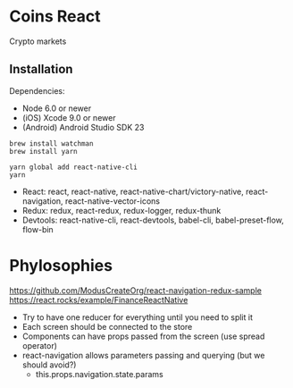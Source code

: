 # Coins React
Crypto markets

## Installation
Dependencies:
- Node 6.0 or newer
- (iOS) Xcode 9.0 or newer
- (Android) Android Studio SDK 23

````
brew install watchman
brew install yarn

yarn global add react-native-cli
yarn
````

- React: react, react-native, react-native-chart/victory-native, react-navigation, react-native-vector-icons
- Redux: redux, react-redux, redux-logger, redux-thunk
- Devtools: react-native-cli, react-devtools, babel-cli, babel-preset-flow, flow-bin

# Phylosophies

https://github.com/ModusCreateOrg/react-navigation-redux-sample
https://react.rocks/example/FinanceReactNative


- Try to have one reducer for everything until you need to split it
- Each screen should be connected to the store
- Components can have props passed from the screen (use spread operator)
- react-navigation allows parameters passing and querying (but we should avoid?)
  - this.props.navigation.state.params
